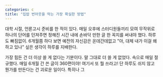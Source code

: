 ```yaml
---
categories: c
title: "집밥 번아웃을 막는 가장 확실한 방법"
---
```

대학 시절, 언론고시 준비를 한 적이 있다. 매일 오후에 스터디원들끼리 모여 무작위로 하나의 단어를 던져주면 정해진 시간 내에 손바닥 만한 글 한 꼭지를 써내야 했다. 하루도 빠짐없이. 6개월쯤 하다 보면 예전의 자신감은 온데간데없고 "아, 대체 내가 이걸 왜 하고 있나" 싶은 생각이 하루를 지배한다.

가장 힘든 건 더 이상 쓸 게 없다는 기분이다. 말 그대로 더 쓸 게 없었다. 속으로 매일 절규했다. 매일 6개월 간 쓴 글이 360편이야! 여기서 또 뭘 쓰라고! 단 하루도 쉬지 않고 뭔가를 만든다는 건 괴로운 일이다. 특히나 그